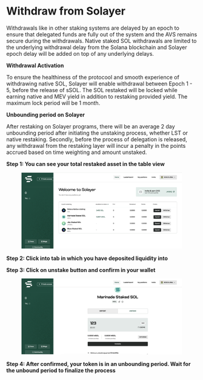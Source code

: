 # Withdraw from Solayer

Withdrawals like in other staking systems are delayed by an epoch to ensure that delegated funds are fully out of the system and the AVS remains secure during the withdrawals. Native staked SOL withdrawals are limited to the underlying withdrawal delay from the Solana blockchain and Solayer epoch delay will be added on top of any underlying delays.

**Withdrawal Activation**

To ensure the healthiness of the protocool and smooth experience of withdrawing native SOL, Solayer will enable withdrawal between Epoch 1 - 5, before the release of sSOL. The SOL restaked will be locked while earning native and MEV yield in addition to restaking provided yield. The maximum lock period will be 1 month.&#x20;



**Unbounding period on Solayer**&#x20;

After restaking on Solayer programs, there will be an average 2 day unbounding period after initiating the unstaking process, whether LST or native restaking. Secondly, before the process of delegation is released, any withdrawal from the restaking layer will incur a penalty in the points accrued based on time weighting and amount unstaked.&#x20;

**Step 1: You can see your total restaked asset in the table view**&#x20;

<figure><img src="../.gitbook/assets/image (2) (1) (1).png" alt=""><figcaption></figcaption></figure>

**Step 2: Click into tab in which you have deposited liquidity into**&#x20;

**Step 3: Click on unstake button and confirm in your wallet**

<figure><img src="../.gitbook/assets/image (7).png" alt=""><figcaption></figcaption></figure>

**Step 4: After confirmed, your token is in an unbounding period. Wait for the unbound period to finalize the process**&#x20;
